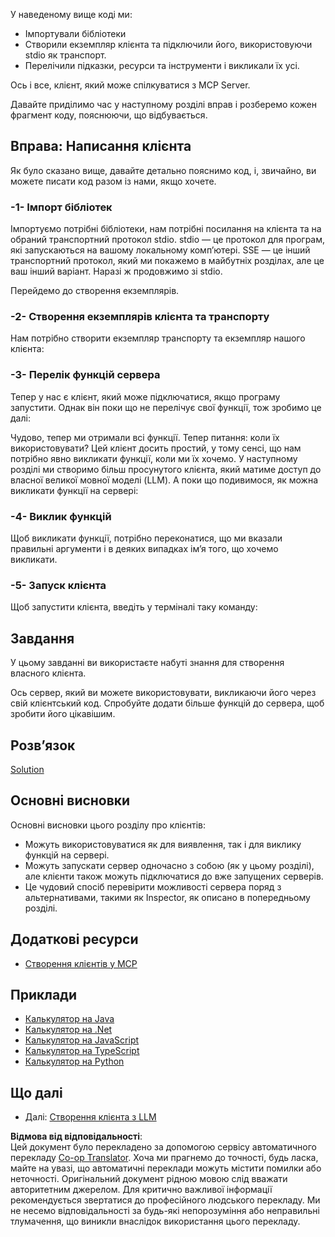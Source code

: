 <!--
CO_OP_TRANSLATOR_METADATA:
{
  "original_hash": "4cc245e2f4ea5db5e2b8c2cd1dadc4b4",
  "translation_date": "2025-07-04T19:28:10+00:00",
  "source_file": "03-GettingStarted/02-client/README.md",
  "language_code": "uk"
}
-->
У наведеному вище коді ми:

- Імпортували бібліотеки
- Створили екземпляр клієнта та підключили його, використовуючи stdio як транспорт.
- Перелічили підказки, ресурси та інструменти і викликали їх усі.

Ось і все, клієнт, який може спілкуватися з MCP Server.

Давайте приділимо час у наступному розділі вправ і розберемо кожен фрагмент коду, пояснюючи, що відбувається.

## Вправа: Написання клієнта

Як було сказано вище, давайте детально пояснимо код, і, звичайно, ви можете писати код разом із нами, якщо хочете.

### -1- Імпорт бібліотек

Імпортуємо потрібні бібліотеки, нам потрібні посилання на клієнта та на обраний транспортний протокол stdio. stdio — це протокол для програм, які запускаються на вашому локальному комп’ютері. SSE — це інший транспортний протокол, який ми покажемо в майбутніх розділах, але це ваш інший варіант. Наразі ж продовжимо зі stdio.

Перейдемо до створення екземплярів.

### -2- Створення екземплярів клієнта та транспорту

Нам потрібно створити екземпляр транспорту та екземпляр нашого клієнта:

### -3- Перелік функцій сервера

Тепер у нас є клієнт, який може підключатися, якщо програму запустити. Однак він поки що не перелічує свої функції, тож зробимо це далі:

Чудово, тепер ми отримали всі функції. Тепер питання: коли їх використовувати? Цей клієнт досить простий, у тому сенсі, що нам потрібно явно викликати функції, коли ми їх хочемо. У наступному розділі ми створимо більш просунутого клієнта, який матиме доступ до власної великої мовної моделі (LLM). А поки що подивимося, як можна викликати функції на сервері:

### -4- Виклик функцій

Щоб викликати функції, потрібно переконатися, що ми вказали правильні аргументи і в деяких випадках ім’я того, що хочемо викликати.

### -5- Запуск клієнта

Щоб запустити клієнта, введіть у терміналі таку команду:

## Завдання

У цьому завданні ви використаєте набуті знання для створення власного клієнта.

Ось сервер, який ви можете використовувати, викликаючи його через свій клієнтський код. Спробуйте додати більше функцій до сервера, щоб зробити його цікавішим.

## Розв’язок

[Solution](./solution/README.md)

## Основні висновки

Основні висновки цього розділу про клієнтів:

- Можуть використовуватися як для виявлення, так і для виклику функцій на сервері.
- Можуть запускати сервер одночасно з собою (як у цьому розділі), але клієнти також можуть підключатися до вже запущених серверів.
- Це чудовий спосіб перевірити можливості сервера поряд з альтернативами, такими як Inspector, як описано в попередньому розділі.

## Додаткові ресурси

- [Створення клієнтів у MCP](https://modelcontextprotocol.io/quickstart/client)

## Приклади

- [Калькулятор на Java](../samples/java/calculator/README.md)
- [Калькулятор на .Net](../../../../03-GettingStarted/samples/csharp)
- [Калькулятор на JavaScript](../samples/javascript/README.md)
- [Калькулятор на TypeScript](../samples/typescript/README.md)
- [Калькулятор на Python](../../../../03-GettingStarted/samples/python)

## Що далі

- Далі: [Створення клієнта з LLM](../03-llm-client/README.md)

**Відмова від відповідальності**:  
Цей документ було перекладено за допомогою сервісу автоматичного перекладу [Co-op Translator](https://github.com/Azure/co-op-translator). Хоча ми прагнемо до точності, будь ласка, майте на увазі, що автоматичні переклади можуть містити помилки або неточності. Оригінальний документ рідною мовою слід вважати авторитетним джерелом. Для критично важливої інформації рекомендується звертатися до професійного людського перекладу. Ми не несемо відповідальності за будь-які непорозуміння або неправильні тлумачення, що виникли внаслідок використання цього перекладу.